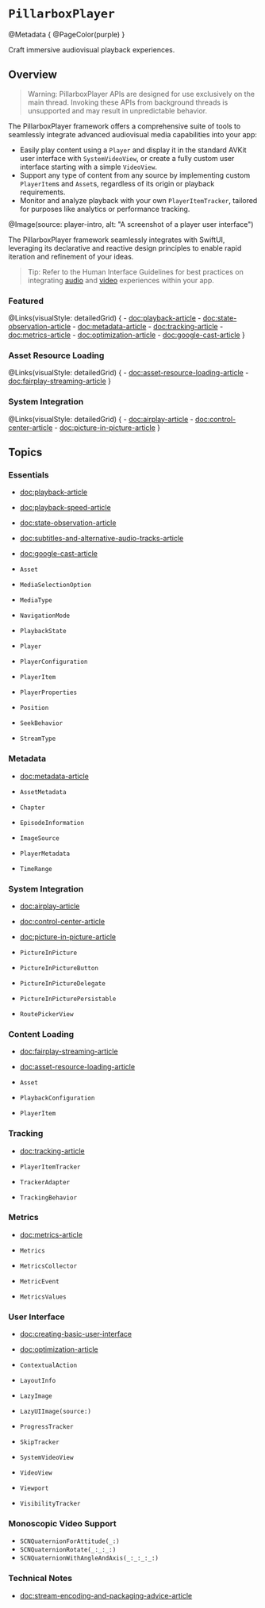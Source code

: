 # ``PillarboxPlayer``

@Metadata {
    @PageColor(purple)
}

Craft immersive audiovisual playback experiences.

## Overview

> Warning: PillarboxPlayer APIs are designed for use exclusively on the main thread. Invoking these APIs from background threads is unsupported and may result in unpredictable behavior.

The PillarboxPlayer framework offers a comprehensive suite of tools to seamlessly integrate advanced audiovisual media capabilities into your app:

- Easily play content using a ``Player`` and display it in the standard AVKit user interface with ``SystemVideoView``, or create a fully custom user interface starting with a simple ``VideoView``.
- Support any type of content from any source by implementing custom ``PlayerItem``s and ``Asset``s, regardless of its origin or playback requirements.
- Monitor and analyze playback with your own ``PlayerItemTracker``, tailored for purposes like analytics or performance tracking.

@Image(source: player-intro, alt: "A screenshot of a player user interface")

The PillarboxPlayer framework seamlessly integrates with SwiftUI, leveraging its declarative and reactive design principles to enable rapid iteration and refinement of your ideas.

> Tip: Refer to the Human Interface Guidelines for best practices on integrating [audio](https://developer.apple.com/design/human-interface-guidelines/playing-audio) and [video](https://developer.apple.com/design/human-interface-guidelines/playing-video) experiences within your app.

### Featured

@Links(visualStyle: detailedGrid) {
    - <doc:playback-article>
    - <doc:state-observation-article>
    - <doc:metadata-article>
    - <doc:tracking-article>
    - <doc:metrics-article>
    - <doc:optimization-article>
    - <doc:google-cast-article>
}

### Asset Resource Loading

@Links(visualStyle: detailedGrid) {
    - <doc:asset-resource-loading-article>
    - <doc:fairplay-streaming-article>
}

### System Integration

@Links(visualStyle: detailedGrid) {
    - <doc:airplay-article>
    - <doc:control-center-article>
    - <doc:picture-in-picture-article>
}

## Topics

### Essentials

- <doc:playback-article>
- <doc:playback-speed-article>
- <doc:state-observation-article>
- <doc:subtitles-and-alternative-audio-tracks-article>
- <doc:google-cast-article>

- ``Asset``
- ``MediaSelectionOption``
- ``MediaType``
- ``NavigationMode``
- ``PlaybackState``
- ``Player``
- ``PlayerConfiguration``
- ``PlayerItem``
- ``PlayerProperties``
- ``Position``
- ``SeekBehavior``
- ``StreamType``

### Metadata

- <doc:metadata-article>

- ``AssetMetadata``
- ``Chapter``
- ``EpisodeInformation``
- ``ImageSource``
- ``PlayerMetadata``
- ``TimeRange``

### System Integration

- <doc:airplay-article>
- <doc:control-center-article>
- <doc:picture-in-picture-article>

- ``PictureInPicture``
- ``PictureInPictureButton``
- ``PictureInPictureDelegate``
- ``PictureInPicturePersistable``
- ``RoutePickerView``

### Content Loading

- <doc:fairplay-streaming-article>
- <doc:asset-resource-loading-article>

- ``Asset``
- ``PlaybackConfiguration``
- ``PlayerItem``

### Tracking

- <doc:tracking-article>

- ``PlayerItemTracker``
- ``TrackerAdapter``
- ``TrackingBehavior``

### Metrics

- <doc:metrics-article>

- ``Metrics``
- ``MetricsCollector``
- ``MetricEvent``
- ``MetricsValues``

### User Interface

- <doc:creating-basic-user-interface>
- <doc:optimization-article>

- ``ContextualAction``
- ``LayoutInfo``
- ``LazyImage``
- ``LazyUIImage(source:)``
- ``ProgressTracker``
- ``SkipTracker``
- ``SystemVideoView``
- ``VideoView``
- ``Viewport``
- ``VisibilityTracker``

### Monoscopic Video Support

- ``SCNQuaternionForAttitude(_:)``
- ``SCNQuaternionRotate(_:_:_:)``
- ``SCNQuaternionWithAngleAndAxis(_:_:_:_:)``

### Technical Notes

- <doc:stream-encoding-and-packaging-advice-article>
